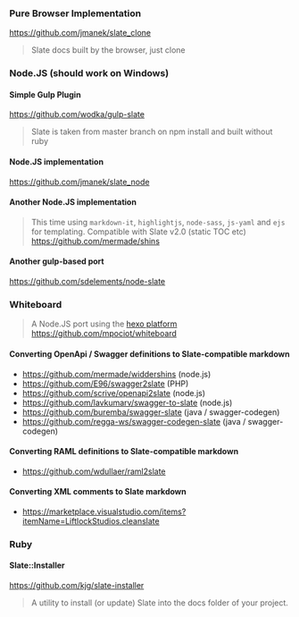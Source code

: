 ### Pure Browser Implementation
https://github.com/jmanek/slate_clone
> Slate docs built by the browser, just clone

### Node.JS (should work on Windows)

#### Simple Gulp Plugin
https://github.com/wodka/gulp-slate
> Slate is taken from master branch on npm install and built without ruby

#### Node.JS implementation
https://github.com/jmanek/slate_node

#### Another Node.JS implementation
> This time using `markdown-it`, `highlightjs`, `node-sass`, `js-yaml` and `ejs` for templating. Compatible with Slate v2.0 (static TOC etc)
https://github.com/mermade/shins

#### Another gulp-based port
https://github.com/sdelements/node-slate

### Whiteboard
> A Node.JS port using the [hexo platform](https://hexo.io/)
https://github.com/mpociot/whiteboard

#### Converting OpenApi / Swagger definitions to Slate-compatible markdown

* https://github.com/mermade/widdershins (node.js)
* https://github.com/E96/swagger2slate (PHP)
* https://github.com/scrive/openapi2slate (node.js)
* https://github.com/lavkumarv/swagger-to-slate (node.js)
* https://github.com/buremba/swagger-slate (java / swagger-codegen)
* https://github.com/regga-ws/swagger-codegen-slate (java / swagger-codegen)

#### Converting RAML definitions to Slate-compatible markdown

* https://github.com/wdullaer/raml2slate

#### Converting XML comments to Slate markdown

* https://marketplace.visualstudio.com/items?itemName=LiftlockStudios.cleanslate

### Ruby

#### Slate::Installer
https://github.com/kjg/slate-installer 
> A utility to install (or update) Slate into the docs folder of your project.